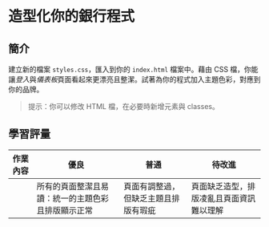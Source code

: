 # 造型化你的銀行程式

## 簡介

建立新的檔案 `styles.css`，匯入到你的 `index.html` 檔案中。藉由 CSS 檔，你能讓*登入*與*儀表板*頁面看起來更漂亮且整潔。試著為你的程式加入主題色彩，對應到你的品牌。

> 提示：你可以修改 HTML 檔，在必要時新增元素與 classes。

## 學習評量

| 作業內容 | 優良                                               | 普通                                 | 待改進                                   |
| -------- | -------------------------------------------------- | ------------------------------------ | ---------------------------------------- |
|          | 所有的頁面整潔且易讀：統一的主題色彩且排版顯示正常 | 頁面有調整過，但缺乏主題且排版有瑕疵 | 頁面缺乏造型，排版凌亂且頁面資訊難以理解 |
